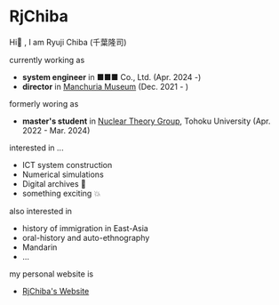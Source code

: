 # RjChiba

Hi👋 , I am Ryuji Chiba (千葉隆司)

currently working as 
- **system engineer** in ■■■ Co., Ltd. (Apr. 2024 -)
- **director** in [Manchuria Museum](https://mus-manchuria.com/ja/index.html) (Dec. 2021 - )

formerly woring as
- **master's student** in [Nuclear Theory Group](http://www.nucl.phys.tohoku.ac.jp), Tohoku University (Apr. 2022 - Mar. 2024)

interested in ...
- ICT system construction
- Numerical simulations
- Digital archives 📃
- something exciting 💥

also interested in 
- history of immigration in East-Asia
- oral-history and auto-ethnography
- Mandarin
- ...

my personal website is
- [RjChiba's Website](https://rjchiba.vercel.app)
